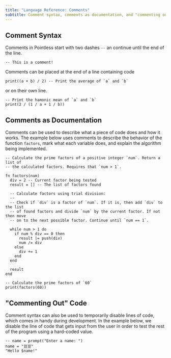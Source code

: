 ```yaml
---
title: "Language Reference: Comments"
subtitle: Comment syntax, comments as documentation, and "commenting out" code
---
```


## Comment Syntax

Comments in Pointless start with two dashes `--` an continue until the end of
the line.

```ptls
-- This is a comment!
```

Comments can be placed at the end of a line containing code

```ptls --no-eval
print((a + b) / 2) -- Print the average of `a` and `b`
```

or on their own line.

```ptls --no-eval
-- Print the hamonic mean of `a` and `b`
print(2 / (1 / a + 1 / b))
```

## Comments as Documentation

Comments can be used to describe what a piece of code does and how it works. The
example below uses comments to describe the behavior of the function `factors`,
mark what each variable does, and explain the algorithm being implemented.

```ptls --no-eval
-- Calculate the prime factors of a positive integer `num`. Return a list of
-- the calculated factors. Requires that `num > 1`.

fn factors(num)
  div = 2 -- Current factor being tested
  result = [] -- The list of factors found

  -- Calculate factors using trial division:
  --
  -- Check if `div` is a factor of `num`. If it is, then add `div` to the list
  -- of found factors and divide `num` by the current factor. If not then move
  -- on to the next possible factor. Continue until `num == 1`.

  while num > 1 do
    if num % div == 0 then
      result |= push(div)
      num /= div
    else
      div += 1
    end
  end

  result
end

-- Calculate the prime factors of `60`
print(factors(60))
```

## "Commenting Out" Code

Comment syntax can also be used to temporarily disable lines of code, which
comes in handy during development. In the example below, we disable the line of
code that gets input from the user in order to test the rest of the program
using a hard-coded value.

```ptls --no-eval
-- name = prompt("Enter a name: ")
name = "豆豆"
"Hello $name!"
```
